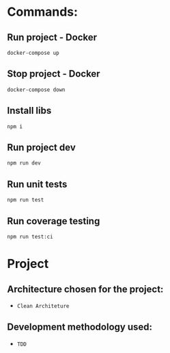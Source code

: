 # Commands:

## Run project - Docker

```shell
docker-compose up
```

## Stop project - Docker

```shell
docker-compose down
```

## Install libs

```shell
npm i
```

## Run project dev

```shell
npm run dev
```

## Run unit tests

```shell
npm run test
```

## Run coverage testing

```shell
npm run test:ci
```

# Project

## Architecture chosen for the project:

- ```Clean Architeture```

##  Development methodology used:

- ```TDD```
